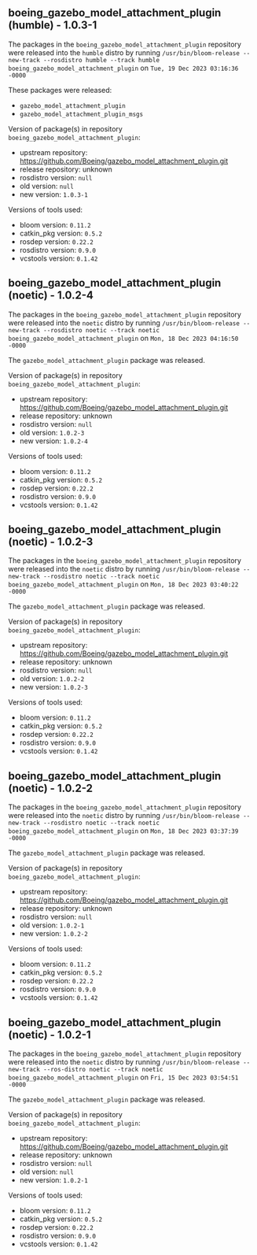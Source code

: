 ## boeing_gazebo_model_attachment_plugin (humble) - 1.0.3-1

The packages in the `boeing_gazebo_model_attachment_plugin` repository were released into the `humble` distro by running `/usr/bin/bloom-release --new-track --rosdistro humble --track humble boeing_gazebo_model_attachment_plugin` on `Tue, 19 Dec 2023 03:16:36 -0000`

These packages were released:
- `gazebo_model_attachment_plugin`
- `gazebo_model_attachment_plugin_msgs`

Version of package(s) in repository `boeing_gazebo_model_attachment_plugin`:

- upstream repository: https://github.com/Boeing/gazebo_model_attachment_plugin.git
- release repository: unknown
- rosdistro version: `null`
- old version: `null`
- new version: `1.0.3-1`

Versions of tools used:

- bloom version: `0.11.2`
- catkin_pkg version: `0.5.2`
- rosdep version: `0.22.2`
- rosdistro version: `0.9.0`
- vcstools version: `0.1.42`


## boeing_gazebo_model_attachment_plugin (noetic) - 1.0.2-4

The packages in the `boeing_gazebo_model_attachment_plugin` repository were released into the `noetic` distro by running `/usr/bin/bloom-release --new-track --rosdistro noetic --track noetic boeing_gazebo_model_attachment_plugin` on `Mon, 18 Dec 2023 04:16:50 -0000`

The `gazebo_model_attachment_plugin` package was released.

Version of package(s) in repository `boeing_gazebo_model_attachment_plugin`:

- upstream repository: https://github.com/Boeing/gazebo_model_attachment_plugin.git
- release repository: unknown
- rosdistro version: `null`
- old version: `1.0.2-3`
- new version: `1.0.2-4`

Versions of tools used:

- bloom version: `0.11.2`
- catkin_pkg version: `0.5.2`
- rosdep version: `0.22.2`
- rosdistro version: `0.9.0`
- vcstools version: `0.1.42`


## boeing_gazebo_model_attachment_plugin (noetic) - 1.0.2-3

The packages in the `boeing_gazebo_model_attachment_plugin` repository were released into the `noetic` distro by running `/usr/bin/bloom-release --new-track --rosdistro noetic --track noetic boeing_gazebo_model_attachment_plugin` on `Mon, 18 Dec 2023 03:40:22 -0000`

The `gazebo_model_attachment_plugin` package was released.

Version of package(s) in repository `boeing_gazebo_model_attachment_plugin`:

- upstream repository: https://github.com/Boeing/gazebo_model_attachment_plugin.git
- release repository: unknown
- rosdistro version: `null`
- old version: `1.0.2-2`
- new version: `1.0.2-3`

Versions of tools used:

- bloom version: `0.11.2`
- catkin_pkg version: `0.5.2`
- rosdep version: `0.22.2`
- rosdistro version: `0.9.0`
- vcstools version: `0.1.42`


## boeing_gazebo_model_attachment_plugin (noetic) - 1.0.2-2

The packages in the `boeing_gazebo_model_attachment_plugin` repository were released into the `noetic` distro by running `/usr/bin/bloom-release --new-track --rosdistro noetic --track noetic boeing_gazebo_model_attachment_plugin` on `Mon, 18 Dec 2023 03:37:39 -0000`

The `gazebo_model_attachment_plugin` package was released.

Version of package(s) in repository `boeing_gazebo_model_attachment_plugin`:

- upstream repository: https://github.com/Boeing/gazebo_model_attachment_plugin.git
- release repository: unknown
- rosdistro version: `null`
- old version: `1.0.2-1`
- new version: `1.0.2-2`

Versions of tools used:

- bloom version: `0.11.2`
- catkin_pkg version: `0.5.2`
- rosdep version: `0.22.2`
- rosdistro version: `0.9.0`
- vcstools version: `0.1.42`


## boeing_gazebo_model_attachment_plugin (noetic) - 1.0.2-1

The packages in the `boeing_gazebo_model_attachment_plugin` repository were released into the `noetic` distro by running `/usr/bin/bloom-release --new-track --ros-distro noetic --track noetic boeing_gazebo_model_attachment_plugin` on `Fri, 15 Dec 2023 03:54:51 -0000`

The `gazebo_model_attachment_plugin` package was released.

Version of package(s) in repository `boeing_gazebo_model_attachment_plugin`:

- upstream repository: https://github.com/Boeing/gazebo_model_attachment_plugin.git
- release repository: unknown
- rosdistro version: `null`
- old version: `null`
- new version: `1.0.2-1`

Versions of tools used:

- bloom version: `0.11.2`
- catkin_pkg version: `0.5.2`
- rosdep version: `0.22.2`
- rosdistro version: `0.9.0`
- vcstools version: `0.1.42`


